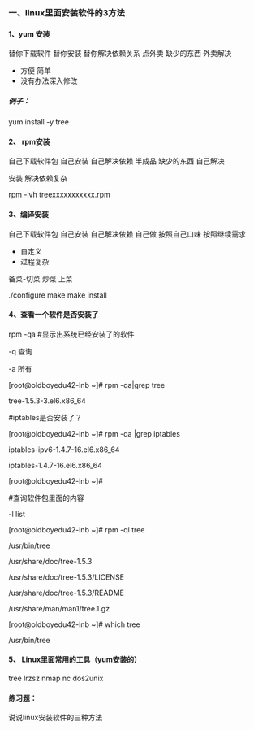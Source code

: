 ### 一、linux里面安装软件的3方法

#### 1、yum 安装

替你下载软件 替你安装  替你解决依赖关系    点外卖 缺少的东西 外卖解决

* 方便 简单
* 没有办法深入修改

##### 例子：

yum install  -y  tree

#### 2、 rpm安装

自己下载软件包 自己安装 自己解决依赖       半成品 缺少的东西 自己解决

安装 解决依赖复杂

rpm -ivh  treexxxxxxxxxxx.rpm

#### 3、编译安装

自己下载软件包 自己安装 自己解决依赖       自己做 按照自己口味 按照继续需求

* 自定义
* 过程复杂

备菜-切菜     炒菜    上菜

./configure    make    make install

#### 4、查看一个软件是否安装了

rpm -qa \#显示出系统已经安装了的软件

-q 查询

-a 所有

\[root@oldboyedu42-lnb ~\]\# rpm -qa\|grep tree

tree-1.5.3-3.el6.x86\_64

\#iptables是否安装了？

\[root@oldboyedu42-lnb ~\]\# rpm -qa \|grep iptables

iptables-ipv6-1.4.7-16.el6.x86\_64

iptables-1.4.7-16.el6.x86\_64

\[root@oldboyedu42-lnb ~\]\#

\#查询软件包里面的内容

-l list

\[root@oldboyedu42-lnb ~\]\# rpm -ql tree

/usr/bin/tree

/usr/share/doc/tree-1.5.3

/usr/share/doc/tree-1.5.3/LICENSE

/usr/share/doc/tree-1.5.3/README

/usr/share/man/man1/tree.1.gz

\[root@oldboyedu42-lnb ~\]\# which tree

/usr/bin/tree

#### 5、 Linux里面常用的工具（yum安装的）

tree  lrzsz  nmap nc  dos2unix

#### 练习题：

说说linux安装软件的三种方法

